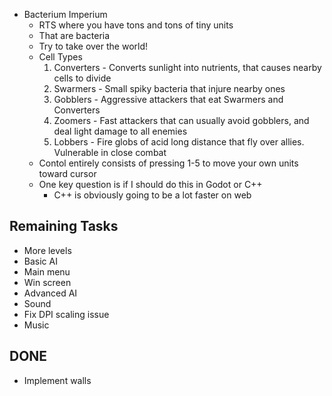 - Bacterium Imperium
  - RTS where you have tons and tons of tiny units
  - That are bacteria
  - Try to take over the world!
  - Cell Types
    1. Converters - Converts sunlight into nutrients, that causes nearby cells to divide
    2. Swarmers - Small spiky bacteria that injure nearby ones
    3. Gobblers - Aggressive attackers that eat Swarmers and Converters
    4. Zoomers - Fast attackers that can usually avoid gobblers, and deal light damage to all enemies
    5. Lobbers - Fire globs of acid long distance that fly over allies. Vulnerable in close combat
  - Contol entirely consists of pressing 1-5 to move your own units toward cursor
  - One key question is if I should do this in Godot or C++
    - C++ is obviously going to be a lot faster on web

## Remaining Tasks
- More levels
- Basic AI
- Main menu
- Win screen
- Advanced AI
- Sound
- Fix DPI scaling issue
- Music

## DONE
- Implement walls